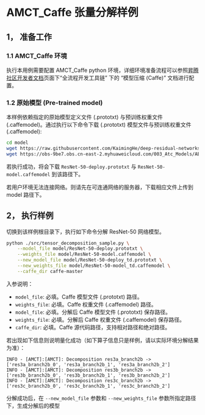# AMCT_Caffe 张量分解样例

## 1， 准备工作

### 1.1 AMCT_Caffe 环境

执行本用例需要配置 AMCT_Caffe python 环境，详细环境准备流程可以参照[昇腾社区开发者文档](https://ascend.huawei.com/zh/#/document?tag=developer)页面下“全流程开发工具链” 下的 “模型压缩 (Caffe)” 文档进行配置。

### 1.2 原始模型 (Pre-trained model)

本样例依赖指定的原始模型定义文件 (.prototxt) 与预训练权重文件 (.caffemodel)。通过执行以下命令下载 (.prototxt) 模型文件与预训练权重文件(.caffemodel):

```bash
cd model
wget https://raw.githubusercontent.com/KaimingHe/deep-residual-networks/master/prototxt/ResNet-50-deploy.prototxt --no-check-certifacate
wget https://obs-9be7.obs.cn-east-2.myhuaweicloud.com/003_Atc_Models/AE/ATC%20Model/resnet_50/ResNet-50-model.caffemodel
```

若执行成功，将会下载 `ResNet-50-deploy.prototxt` 与 `ResNet-50-model.caffemodel` 到该路径下。

若用户环境无法连接网络。则请先在可连通网络的服务器，下载相应文件上传到 model 路径下。

## 2， 执行样例

切换到该样例根目录下，执行如下命令分解 ResNet-50 网络模型。

```bash
python ./src/tensor_decomposition_sample.py \
    --model_file model/ResNet-50-deploy.prototxt \
    --weights_file model/ResNet-50-model.caffemodel \
    --new_model_file model/ResNet-50-deploy_td.prototxt \
    --new_weights_file model/ResNet-50-model_td.caffemodel \
    --caffe_dir caffe-master
```

入参说明：

* `model_file`: 必填。Caffe 模型文件 (.prototxt) 路径。
* `weights_file`: 必填。Caffe 权重文件 (.caffemodel) 路径。
* `model_file`: 必填。分解后 Caffe 模型文件 (.prototxt) 保存路径。
* `weights_file`: 必填。分解后 Caffe 权重文件 (.caffemodel) 保存路径。
* `caffe_dir`: 必填。Caffe 源代码路径，支持相对路径和绝对路径。

若出现如下信息则说明量化成功（如下算子信息只是样例，请以实际环境分解结果为准）：

```none
INFO - [AMCT]:[AMCT]: Decomposition res3a_branch2b ->['res3a_branch2b_0', 'res3a_branch2b_1', 'res3a_branch2b_2']
INFO - [AMCT]:[AMCT]: Decomposition res3b_branch2b ->['res3b_branch2b_0', 'res3b_branch2b_1', 'res3b_branch2b_2']
INFO - [AMCT]:[AMCT]: Decomposition res3c_branch2b ->['res3c_branch2b_0', 'res3c_branch2b_1', 'res3c_branch2b_2']
```

分解成功后，在 `--new_model_file` 参数和 `--new_weights_file` 参数所指定路径下，生成分解后的模型
